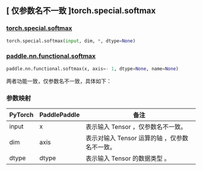 ## [ 仅参数名不一致 ]torch.special.softmax

### [torch.special.softmax](https://pytorch.org/docs/stable/special.html#torch.special.softmax)

```python
torch.special.softmax(input, dim, *, dtype=None)
```

### [paddle.nn.functional.softmax](https://www.paddlepaddle.org.cn/documentation/docs/zh/develop/api/paddle/nn/functional/softmax_cn.html)

```python
paddle.nn.functional.softmax(x, axis=- 1, dtype=None, name=None)
```

两者功能一致，仅参数名不一致，具体如下：
### 参数映射
| PyTorch | PaddlePaddle | 备注                                          |
| ------- | ------------ | --------------------------------------------- |
| input   | x            | 表示输入 Tensor ，仅参数名不一致。            |
| dim     | axis         | 表示对输入 Tensor 运算的轴 ，仅参数名不一致。 |
| dtype   | dtype        | 表示输入 Tensor 的数据类型 。                 |
